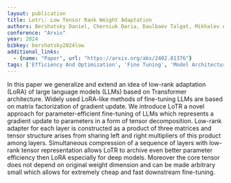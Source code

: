 ```yaml
---
layout: publication
title: Lotr\: Low Tensor Rank Weight Adaptation
authors: Bershatsky Daniel, Cherniuk Daria, Daulbaev Talgat, Mikhalev Aleksandr, Oseledets Ivan
conference: "Arxiv"
year: 2024
bibkey: bershatsky2024low
additional_links:
  - {name: "Paper", url: "https://arxiv.org/abs/2402.01376"}
tags: ['Efficiency And Optimization', 'Fine Tuning', 'Model Architecture', 'Pretraining Methods', 'Training Techniques', 'Transformer']
---
```

In this paper we generalize and extend an idea of low-rank adaptation (LoRA) of large language models (LLMs) based on Transformer architecture. Widely used LoRA-like methods of fine-tuning LLMs are based on matrix factorization of gradient update. We introduce LoTR a novel approach for parameter-efficient fine-tuning of LLMs which represents a gradient update to parameters in a form of tensor decomposition. Low-rank adapter for each layer is constructed as a product of three matrices and tensor structure arises from sharing left and right multipliers of this product among layers. Simultaneous compression of a sequence of layers with low-rank tensor representation allows LoTR to archive even better parameter efficiency then LoRA especially for deep models. Moreover the core tensor does not depend on original weight dimension and can be made arbitrary small which allows for extremely cheap and fast downstream fine-tuning.

